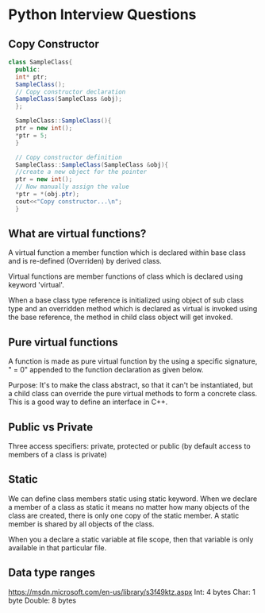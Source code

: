 # Python Interview Questions

## Copy Constructor
```java
class SampleClass{
  public:
  int* ptr;
  SampleClass();
  // Copy constructor declaration
  SampleClass(SampleClass &obj);
  };

  SampleClass::SampleClass(){
  ptr = new int();
  *ptr = 5;
  }

  // Copy constructor definition
  SampleClass::SampleClass(SampleClass &obj){
  //create a new object for the pointer
  ptr = new int();
  // Now manually assign the value
  *ptr = *(obj.ptr);
  cout<<"Copy constructor...\n";
  }
```

## What are virtual functions?
A virtual function a member function which is declared within base class and is re-defined (Overriden) by derived class.


Virtual functions are member functions of class which is declared using keyword 'virtual'.

When a base class type reference is initialized using object of sub class type and an overridden method which is declared as virtual is invoked using the base reference,
the method in child class object will get invoked.

## Pure virtual functions
A function is made as pure virtual function by the using a specific signature, " = 0"
appended to the function declaration as given below.

Purpose: It's to make the class abstract, so that it can't be instantiated, but a child class can override the pure virtual methods to form a concrete class. This is a good way to define an interface in C++.


## Public vs Private

Three access specifiers: private, protected or public (by default access to members of a class is private)


## Static

We can define class members static using static keyword. When we declare a member of a class as static it means no matter how many objects of the class are created, there is only one copy of the static member. A static member is shared by all objects of the class.

When you a declare a static variable at file scope, then that variable is only available in that particular file.

## Data type ranges
https://msdn.microsoft.com/en-us/library/s3f49ktz.aspx
Int: 4 bytes
Char: 1 byte
Double: 8 bytes
